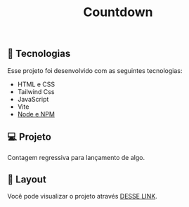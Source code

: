 <h1 align="center"> Countdown </h1>

<br>

## 🚀 Tecnologias

Esse projeto foi desenvolvido com as seguintes tecnologias:

- HTML e CSS
- Tailwind Css
- JavaScript
- Vite
- [Node e NPM](https://nodejs.org/)

## 💻 Projeto

Contagem regressiva para lançamento de algo.

## 🔖 Layout

Você pode visualizar o projeto através [DESSE LINK](countdown-gui-13.vercel.app).
